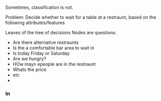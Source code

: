 
Sometimes, classification is not.

Problem: Decide whether to wait for a table at a restraunt, based on the following attributes/features

Leaves of the tree of decisions
Nodes are questions. 
- Are there alternative restraunts
- Is the a comfortable bar area to wait in
- Is today Friday or Saturday
- Are we hungry?
- HOw mayn epeople are in the restraunt
- Whats the price
- etc
- 

### In
